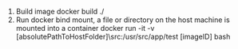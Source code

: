 1. Build image
docker build ./
2. Run docker bind mount, a file or directory on the host machine is mounted into a container
docker run -it -v [absolutePathToHostFolder]\src:/usr/src/app/test [imageID] bash